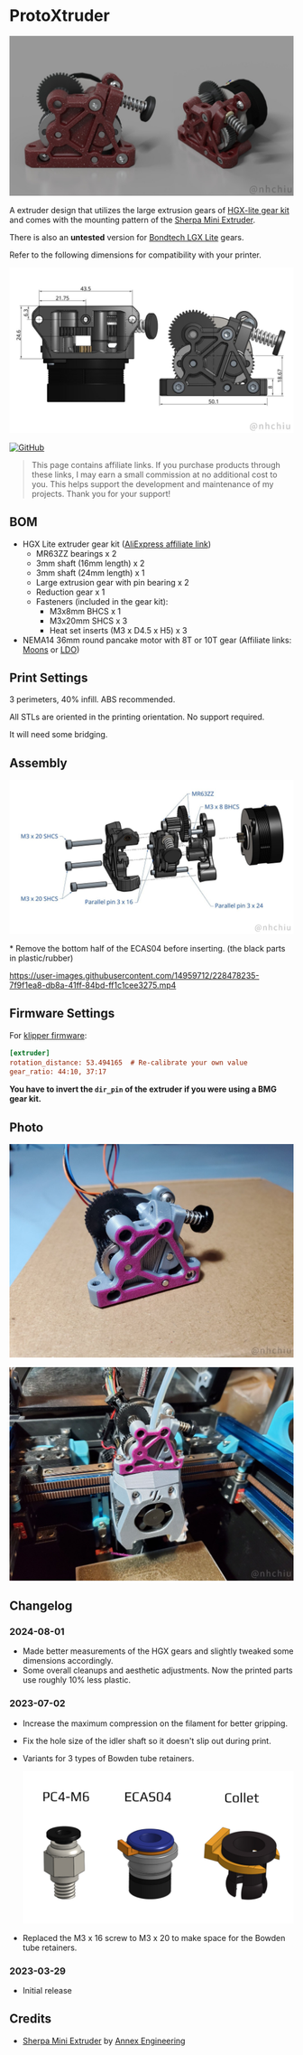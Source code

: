 # ProtoXtruder

![Thumbnail](./Images/Thumbnail.jpg)

A extruder design that utilizes the large extrusion gears of [HGX-lite gear kit](https://www.aliexpress.com/item/1005004699143725.html)
and comes with the mounting pattern of the [Sherpa Mini Extruder](https://github.com/Annex-Engineering/Sherpa_Mini-Extruder).

There is also an **untested** version for [Bondtech LGX Lite](https://www.bondtech.se/product/lgx-lite-large-gears-extruder/) gears.

Refer to the following dimensions for compatibility with your printer.

![Dimension](./Images/Dimension.jpg)

[![GitHub](https://img.shields.io/github/license/nhchiu/VoronMods)](https://github.com/nhchiu/VoronMods/blob/main/LICENSE)

> This page contains affiliate links. If you purchase products through these links, I may earn a small commission at no additional cost to you.
> This helps support the development and maintenance of my projects. Thank you for your support!

## BOM

- HGX Lite extruder gear kit ([AliExpress affiliate link](https://s.click.aliexpress.com/e/_DCabyeT))
  - MR63ZZ bearings x 2
  - 3mm shaft (16mm length) x 2
  - 3mm shaft (24mm length) x 1
  - Large extrusion gear with pin bearing x 2
  - Reduction gear x 1
  - Fasteners (included in the gear kit):
    - M3x8mm BHCS x 1
    - M3x20mm SHCS x 3
    - Heat set inserts (M3 x D4.5 x H5) x 3
- NEMA14 36mm round pancake motor with 8T or 10T gear (Affiliate links: [Moons](https://s.click.aliexpress.com/e/_DlgBbDN) or [LDO](https://s.click.aliexpress.com/e/_Dm8FCDD))

## Print Settings

3 perimeters, 40% infill. ABS recommended.

All STLs are oriented in the printing orientation. No support required.

It will need some bridging.

## Assembly

![Assembly](./Images/Assembly.jpg)

\* Remove the bottom half of the ECAS04 before inserting. (the black parts in plastic/rubber)

https://user-images.githubusercontent.com/14959712/228478235-7f9f1ea8-db8a-41ff-84bd-ff1c1cee3275.mp4

## Firmware Settings

For [klipper firmware](https://www.klipper3d.org/):

```ini
[extruder]
rotation_distance: 53.494165  # Re-calibrate your own value
gear_ratio: 44:10, 37:17
```

**You have to invert the `dir_pin` of the extruder if you were using a BMG gear kit.**

## Photo

![photo](./Images/photo1.jpg)

![photo](./Images/photo2.jpg)

## Changelog

### 2024-08-01

- Made better measurements of the HGX gears and slightly tweaked some dimensions accordingly.
- Some overall cleanups and aesthetic adjustments. Now the printed parts use roughly 10% less plastic.

### 2023-07-02

- Increase the maximum compression on the filament for better gripping.
- Fix the hole size of the idler shaft so it doesn't slip out during print.
- Variants for 3 types of Bowden tube retainers.

  ![retainers](./Images/retainers.jpg)
- Replaced the M3 x 16 screw to M3 x 20 to make space for the Bowden tube retainers.

### 2023-03-29

- Initial release

## Credits

- [Sherpa Mini Extruder](https://github.com/Annex-Engineering/Sherpa_Mini-Extruder) by [Annex Engineering](https://github.com/Annex-Engineering)
